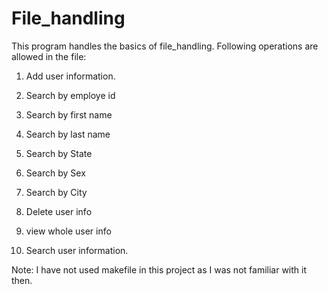 # File_handling
This program handles the basics of file_handling. Following operations are allowed in the file:

1) Add user information.

2) Search by employe id

3) Search by first name

4)  Search by last name

5) Search by State

6) Search by Sex

7) Search by City

8) Delete user info

9) view whole user info

10) Search user information.

Note: I have not used makefile in this project as I was not familiar with it then.

